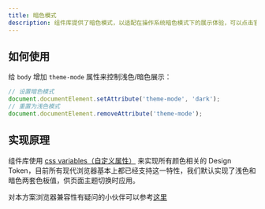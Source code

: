 ```yaml
---
title: 暗色模式
description: 组件库提供了暗色模式，以适配在操作系统暗色模式下的展示体验，可以点击官网右上角开关切换整体浅色与暗色模式体验。
---
```


## 如何使用
给 `body` 增加 `theme-mode` 属性来控制浅色/暗色展示：

``` javascript
// 设置暗色模式
document.documentElement.setAttribute('theme-mode', 'dark');
// 重置为浅色模式
document.documentElement.removeAttribute('theme-mode');
```

## 实现原理
组件库使用 [css variables（自定义属性）](https://developer.mozilla.org/zh-CN/docs/Web/CSS/Using_CSS_custom_properties) 来实现所有颜色相关的 Design Token，目前所有现代浏览器基本上都已经支持这一特性，我们默认实现了浅色和暗色两套色板值，供页面主题切换时应用。

对本方案浏览器兼容性有疑问的小伙伴可以参考[这里](https://caniuse.com/css-variables)